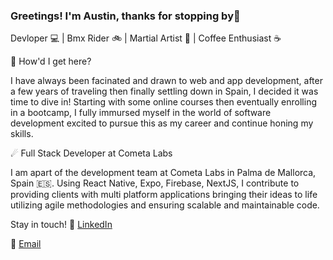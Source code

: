 ### Greetings! I'm Austin, thanks for stopping by👋

Devloper 💻 | Bmx Rider 🚲 | Martial Artist 🥋 | Coffee Enthusiast ☕ 

🤔 How'd I get here? 

I have always been facinated and drawn to web and app development, after a few years of traveling then finally settling down in Spain, I decided it was time to dive in! Starting with some online courses then eventually enrolling in a bootcamp, I fully immursed myself in the world of software development excited to pursue this as my career and continue honing my skills.

☄ Full Stack Developer at Cometa Labs

I am apart of the development team at Cometa Labs in Palma de Mallorca, Spain 🇪🇸. Using React Native, Expo, Firebase, NextJS, I contribute to providing clients with multi platform applications bringing their ideas to life utilizing agile methodologies and ensuring scalable and maintainable code. 

Stay in touch!
🔗 [LinkedIn](https://www.linkedin.com/in/austin-mazur/)

📧 [Email](mailto:mazuraustin1@gmail.com?subject=[GitHub]%20Inquiry)
<!--
**austinmazur1/austinmazur1** is a ✨ _special_ ✨ repository because its `README.md` (this file) appears on your GitHub profile.

Here are some ideas to get you started:

- 🔭 I’m currently working on ...
- 🌱 I’m currently learning ...
- 👯 I’m looking to collaborate on ...
- 🤔 I’m looking for help with ...
- 💬 Ask me about ...
- 📫 How to reach me: ...
- 😄 Pronouns: ...
- ⚡ Fun fact: ...
-->
